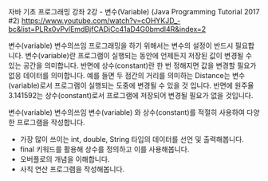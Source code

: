 자바 기초 프로그래밍 강좌 2강 - 변수(Variable) (Java Programming Tutorial 2017 #2)
https://www.youtube.com/watch?v=cOHYKJD_-bc&list=PLRx0vPvlEmdBjfCADjCc41aD4G0bmdl4R&index=2

변수(variable)
변수의쓰임
프로그래밍을 하기 위해서는 변수의 설정이 반드시 필요합니다.
변수(variable)란 프로그램이 실행되는 동안에 언제든지 저장된 값이 변경될 수 있는 공간을 의미합니다.
반면에 상수(constant)란 한 번 정해지면 값을 변경할 필요가 없응 데이터를 의미합니다. 
예를 들면 두 점간의 거리를 의미하는 Distance는 변수(variable)로서 프로그램이 실행되는 도중에 변경될 수 있을 것 입니다.
반면에 원주율 3.141592는 상수(constant)로서 프로그램에 저장되어 변경될 필요가 없을 것입니다.

변수(variable)
변수의쓰임
변수(variable) 와 상수(constant)를 적절히 사용하여 다양한 프로그램을 작성합니다.
- 가장 많이 쓰이는 int, double, String 타입의 데이터를 선언 및 출력해봅니다.
- final 키워드를 활용해 상수를 정의하고 이를 사용해봅니다.
- 오버플로의 개념을 이해합니다.
- 사칙 연산 프로그램을 작성해봅니다.